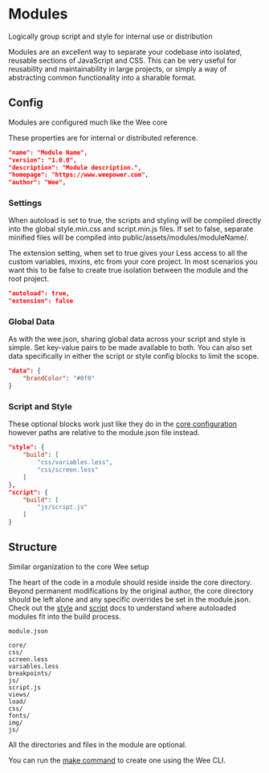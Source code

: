 # Modules

Logically group script and style for internal use or distribution

Modules are an excellent way to separate your codebase into isolated, reusable sections of JavaScript and CSS. This can be very useful for reusability and maintainability in large projects, or simply a way of abstracting common functionality into a sharable format.

## Config

Modules are configured much like the Wee core

These properties are for internal or distributed reference.

```json
"name": "Module Name",
"version": "1.0.0",
"description": "Module description.",
"homepage": "https://www.weepower.com",
"author": "Wee",
```

### Settings


When autoload is set to true, the scripts and styling will be compiled directly into the global style.min.css and script.min.js files. If set to false, separate minified files will be compiled into public/assets/modules/moduleName/.

The extension setting, when set to true gives your Less access to all the custom variables, mixins, etc from your core project. In most scenarios you want this to be false to create true isolation between the module and the root project.

```json
"autoload": true,
"extension": false
```

### Global Data


As with the wee.json, sharing global data across your script and style is simple. Set key-value pairs to be made available to both. You can also set data specifically in either the script or style config blocks to limit the scope.

```json
"data": {
    "brandColor": "#0f0"
}
```

### Script and Style

These optional blocks work just like they do in the [core configuration](/v3/build/config) however paths are relative to the module.json file instead.

```json
"style": {
    "build": [
        "css/variables.less",
        "css/screen.less"
    ]
},
"script": {
    "build": [
        "js/script.js"
    ]
}
```

## Structure

Similar organization to the core Wee setup

The heart of the code in a module should reside inside the core directory. Beyond permanent modifications by the original author, the core directory should be left alone and any specific overrides be set in the module.json. Check out the [style](/v3/build/config?id=style) and [script](/v3/build/config?id=script) docs to understand where autoloaded modules fit into the build process.

```
module.json

core/
css/
screen.less
variables.less
breakpoints/
js/
script.js
views/
load/
css/
fonts/
img/
js/
```

All the directories and files in the module are optional.

You can run the [make command](/v3/build/commands?id=make) to create one using the Wee CLI.
